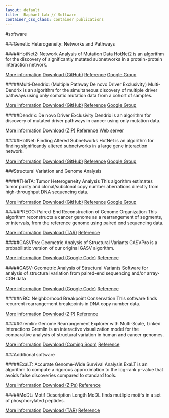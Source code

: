 ```yaml
---
layout: default
title:  Raphael Lab // Software
container_css_class: container publications
---
```


#software

###Genetic Heterogeneity: Networks and Pathways

#####HotNet2: Network Analysis of Mutation Data
HotNet2 is an algorithm for the discovery of significantly mutated subnetworks in a protein-protein interaction network.

<span class="label label-primary">
	<a href="/projects/hotnet">More information</a>
</span>
<span class="label label-danger">
	<a href="https://github.com/raphael-group/hotnet2/releases">Download (GitHub)</a>
</span>
<span class="label label-success">
	<a href="/projects/hotnet#reference">Reference</a>
</span>
<span class="label label-warning">
	<a href="https://groups.google.com/forum/#!forum/hotnet-users">Google Group</a>
</span>

<br/>

#####Multi-Dendrix: (Multiple Pathway De novo Driver Exclusivity)
Multi-Dendrix is an algorithm for the simultaneous discovery of multiple driver pathways using only somatic mutation data from a cohort of samples.

<span class="label label-primary">
	<a href="/projects/multi-dendrix">More information</a>
</span>
<span class="label label-danger">
	<a href="http://mdml.github.com/multi-dendrix">Download (GitHub)</a>
</span>
<span class="label label-success">
	<a href="/projects/multi-dendrix#reference">Reference</a>
</span>
<span class="label label-warning">
	<a href="https://groups.google.com/forum/#!forum/dendrix">Google Group</a>
</span>

<br/>

#####Dendrix: De novo Driver Exclusivity
Dendrix is an algorithm for discovery of mutated driver pathways in cancer using only mutation data. 

<span class="label label-primary">
	<a href="/projects/dendrix">More information</a>
</span>
<span class="label label-danger">
	<a href="TODO">Download (ZIP)</a>
</span>
<span class="label label-success">
	<a href="/projects/dendrix#reference">Reference</a>
</span>
<span class="label label-info">
	<a href="http://ccmbweb.ccv.brown.edu/dendrix/">Web server</a>
</span>

<br/>

#####HotNet: Finding Altered Subnetworks
HotNet is an algorithm for finding significantly altered subnetworks in a large gene interaction network. 

<span class="label label-primary">
	<a href="/projects/hotnet">More information</a>
</span>
<span class="label label-danger">
	<a href="https://github.com/raphael-group/hotnet/releases">Download (GitHub)</a>
</span>
<span class="label label-success">
	<a href="/projects/hotnet#reference">Reference</a>
</span>
<span class="label label-warning">
	<a href="https://groups.google.com/forum/#!forum/hotnet-users">Google Group</a>
</span>

<br/>

###Structural Variation and Genome Analysis


#####THeTA: Tumor Heterogeneity Analysis
This algorithm estimates tumor purity and clonal/subclonal copy number aberrations directly from high-throughput DNA sequencing data.

<span class="label label-primary">
	<a href="/projects/theta">More information</a>
</span>
<span class="label label-danger">
	<a href="https://github.com/raphael-group/THetA">Download (GitHub)</a>
</span>
<span class="label label-success">
	<a href="/projects/theta#reference">Reference</a>
</span>
<span class="label label-warning">
	<a href="https://groups.google.com/forum/#!forum/theta-users">Google Group</a>
</span>

<br/>

#####PREGO: Paired-End Reconstruction of Genome Organization
This algorithm reconstructs a cancer genome as a rearrangement of segments, or intervals, from the reference genome using paired end sequencing data.

<span class="label label-primary">
	<a href="/projects/prego">More information</a>
</span>
<span class="label label-danger">
	<a href="http://compbio-research.cs.brown.edu/software/PREGO/PREGO_1.2.tar.gz">Download (TAR)</a>
</span>
<span class="label label-success">
	<a href="/projects/prego#reference">Reference</a>
</span>

<br/>

#####GASVPro: Geometric Analysis of Structural Variants
GASVPro is a probabilistic version of our original GASV algorithm.

<span class="label label-primary">
	<a href="/projects/gasv">More information</a>
</span>
<span class="label label-danger">
	<a href="http://code.google.com/p/gasv/">Download (Google Code)</a>
</span>
<span class="label label-success">
	<a href="/projects/gasv#reference">Reference</a>
</span>

<br/>

#####GASV: Geometric Analysis of Structural Variants
Software for analysis of structural variation from paired-end sequencing and/or array-CGH data

<span class="label label-primary">
	<a href="/projects/gasv">More information</a>
</span>
<span class="label label-danger">
	<a href="http://code.google.com/p/gasv/">Download (Google Code)</a>
</span>
<span class="label label-success">
	<a href="/projects/gasv#reference">Reference</a>
</span>

<br/>

#####NBC: Neighborhood Breakpoint Conservation
This software finds recurrent rearrangement breakpoints in DNA copy number data.

<span class="label label-primary">
	<a href="/projects/nbc">More information</a>
</span>
<span class="label label-danger">
	<a href="TODO">Download (ZIP)</a>
</span>
<span class="label label-success">
	<a href="/projects/nbc#reference">Reference</a>
</span>

<br/>

#####Gremlin: Genome Rearrangement Explorer with Multi-Scale, Linked Interactions
Gremlin is an interactive visualization model for the comparative analysis of structural variation in human and cancer genomes.

<span class="label label-primary">
	<a href="/projects/gremlin">More information</a>
</span>
<span class="label label-danger">
	<a href="/projects/gremlin#download">Download (Coming Soon)</a>
</span>
<span class="label label-success">
	<a href="/projects/gremlin#reference">Reference</a>
</span>

<br/>


###Additional software

#####ExaLT: Accurate Genome-Wide Survival Analysis
ExaLT is an algorithm to compute a rigorous approximation to the log-rank p-value that avoids false discoveries compared to standard tools.

<span class="label label-primary">
	<a href="/projects/survival">More information</a>
</span>
<span class="label label-danger">
	<a href="/projects/survival#download">Download (ZIPs)</a>
</span>
<span class="label label-success">
	<a href="/projects/survival#reference">Reference</a>
</span>

<br/>

#####MoDL: Motif Description Length
MoDL finds mutliple motifs in a set of phosphorylated peptides.

<span class="label label-primary">
	<a href="/projects/modl">More information</a>
</span>
<span class="label label-danger">
	<a href="http://compbio-research.cs.brown.edu/software/MoDL/MoDL.tar.gz">Download (TAR)</a>
</span>
<span class="label label-success">
	<a href="/projects/modl#reference">Reference</a>
</span>

<br/>



